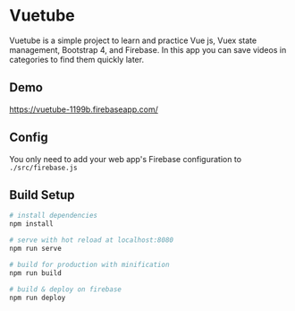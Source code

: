 # Vuetube
Vuetube is a simple project to learn and practice Vue js, Vuex state management, Bootstrap 4, and Firebase.
In this app you can save videos in categories to find them quickly later.

## Demo
https://vuetube-1199b.firebaseapp.com/


## Config
You only need to add your web app's Firebase configuration to ` ./src/firebase.js`


## Build Setup
``` bash
# install dependencies
npm install

# serve with hot reload at localhost:8080
npm run serve

# build for production with minification
npm run build

# build & deploy on firebase
npm run deploy
```
